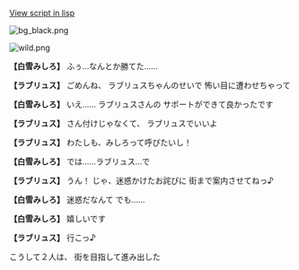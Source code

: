 [View script in lisp](../scripts/202208023.txt)

![bg_black.png](../images/backgrounds/bg_black.png)

![wild.png](../images/backgrounds/wild.png)

**【白雪みしろ】**
ふぅ…なんとか勝てた……

**【ラブリュス】**
ごめんね、
ラブリュスちゃんのせいで
怖い目に遭わせちゃって

**【白雪みしろ】**
いえ……
ラブリュスさんの
サポートができて良かったです

**【ラブリュス】**
さん付けじゃなくて、
ラブリュスでいいよ

**【ラブリュス】**
わたしも、みしろって呼びたいし！

**【白雪みしろ】**
では……ラブリュス…で

**【ラブリュス】**
うん！
じゃ、迷惑かけたお詫びに
街まで案内させてねっ♪

**【白雪みしろ】**
迷惑だなんて
でも……

**【白雪みしろ】**
嬉しいです

**【ラブリュス】**
行こっ♪

こうして２人は、
街を目指して進み出した
